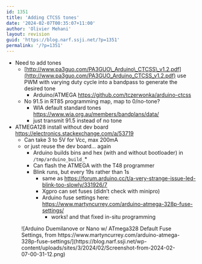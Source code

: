 ```yaml
---
id: 1351
title: 'Adding CTCSS tones'
date: '2024-02-07T00:35:07+11:00'
author: 'Olivier Mehani'
layout: revision
guid: 'https://blog.narf.ssji.net/?p=1351'
permalink: '/?p=1351'
---
```


- Need to add tones 
    - [http://www.pa3guo.com/PA3GUO\_Arduino\_CTCSS\_v1.2.pdf](http://www.pa3guo.com/PA3GUO_Arduino_CTCSS_v1.2.pdf) use PWM with varying duty cycle into a bandpass to generate the desired tone 
        - Arduino/ATMEGA <https://github.com/tczerwonka/arduino-ctcss>
    - No 91.5 in RT85 programming map, map to 0/no-tone? 
        - WIA default standard tones <https://www.wia.org.au/members/bandplans/data/>
        - just transmit 91.5 instead of no tone
- ATMEGA128 install without dev board https://electronics.stackexchange.com/a/53719 
    - Can take 3 to 5V for Vcc, max 200mA
    - or just reuse the dev board… again 
        - Arduino builds bins and hex (with and without bootloader) in `/tmp/arduino_build_`\*
        - Can flash the ATMEGA with the T48 programmer
        - Blink runs, but every 19s rather than 1s 
            - same as <https://forum.arduino.cc/t/a-very-strange-issue-led-blink-too-slowly/331926/7>
            - Xgpro can set fuses (didn’t check with minipro)
            - Arduino fuse settings here: <https://www.martyncurrey.com/arduino-atmega-328p-fuse-settings/>
                - works! and that fixed in-situ programming

<figure class="wp-block-image size-full">![Arduino Duemilanove or Nano w/ ATmega328 Default Fuse Settings, from https://www.martyncurrey.com/arduino-atmega-328p-fuse-settings/](https://blog.narf.ssji.net/wp-content/uploads/sites/3/2024/02/Screenshot-from-2024-02-07-00-31-12.png)</figure>